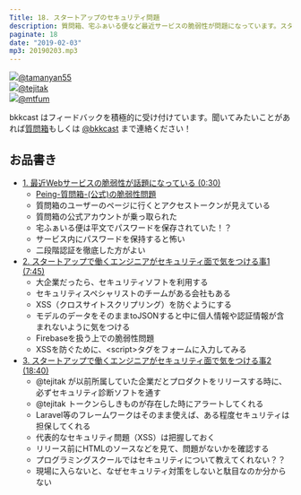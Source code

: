 ```yaml
---
Title: 18. スタートアップのセキュリティ問題
description: 質問箱、宅ふぁいる便など最近サービスの脆弱性が問題になっています。スタートアップやキャリアの浅いエンジニアはどのようにセキュリティを意識していけば良いのか？
paginate: 18
date: "2019-02-03"
mp3: 20190203.mp3
---
```


<div class="presenter-container">
  <div class="presenter-item">
    <a href="https://twitter.com/tamanyan55" target="_blank"><img class="icon" src="https://pbs.twimg.com/profile_images/1089693847423135744/1vQXaEsT_400x400.jpg"><span>@tamanyan55</span></a>
  </div>
  <div class="presenter-item">
    <a href="https://twitter.com/tejitak" target="_blank"><img class="icon" src="https://pbs.twimg.com/profile_images/962982531938246656/wGmx7qIC_400x400.jpg"><span>@tejitak</span></a>
  </div>
  <div class="presenter-item">
    <a href="https://twitter.com/mtfum" target="_blank"><img class="icon" src="https://pbs.twimg.com/profile_images/1054774736230612992/8nEQNlLh_400x400.jpg"><span>@mtfum</span></a>
  </div>
</div>

bkkcast はフィードバックを積極的に受け付けています。聞いてみたいことがあれば<a class="notice" href="https://peing.net/ja/bkkcast" target="_blank">質問箱</a>もしくは <a class="notice" href="https://twitter.com/bkkcast" target="_blank">@bkkcast</a> まで連絡ください！

## お品書き

- <a class="jump" href="#30">1. 最近Webサービスの脆弱性が話題になっている (0:30)</a>
  - [Peing-質問箱-(公式)の脆弱性問題](https://twitter.com/Peing_net/status/1090812112266440705)
  - 質問箱のユーザーのページに行くとアクセストークンが見えている
  - 質問箱の公式アカウントが乗っ取られた
  - 宅ふぁいる便は平文でパスワードを保存されていた！？
  - サービス内にパスワードを保持すると怖い
  - 二段階認証を徹底した方がよい
- <a class="jump" href="#465">2. スタートアップで働くエンジニアがセキュリティ面で気をつける事1 (7:45)</a>
  - 大企業だったら、セキュリティソフトを利用する
  - セキュリティスペシャリストのチームがある会社もある
  - XSS（クロスサイトスクリプリング）を防ぐようにする
  - モデルのデータをそのままtoJSONすると中に個人情報や認証情報が含まれないように気をつける
  - Firebaseを扱う上での脆弱性問題
  - XSSを防ぐために、\<script\>タグをフォームに入力してみる
- <a class="jump" href="#1120">3. スタートアップで働くエンジニアがセキュリティ面で気をつける事2 (18:40)</a>
  - @tejitak が以前所属していた企業だとプロダクトをリリースする時に、必ずセキュリティ診断ソフトを通す
  - @tejitak トークンらしきものが存在した時にアラートしてくれる
  - Laravel等のフレームワークはそのまま使えば、ある程度セキュリティは担保してくれる
  - 代表的なセキュリティ問題（XSS）は把握しておく
  - リリース前にHTMLのソースなどを見て、問題がないかを確認する
  - プログラミングスクールではセキュリティについて教えてくれない？？
  - 現場に入らないと、なぜセキュリティ対策をしないと駄目なのか分からない
